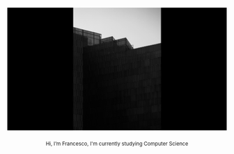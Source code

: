 ![](./img/logo.png)
<p align="center"> <sub> Hi, I’m Francesco, I'm currently studying Computer Science </sub></p>
